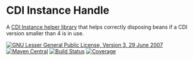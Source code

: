 # CDI Instance Handle

A [CDI Instance helper library](https://jonasrutishauser.github.io/cdi-instance-handle/) that helps correctly disposing beans if a CDI version smaller than 4 is in use.

[![GNU Lesser General Public License, Version 3, 29 June 2007](https://img.shields.io/github/license/jonasrutishauser/cdi-instance-handle.svg?label=License)](http://www.gnu.org/licenses/lgpl-3.0.txt)
[![Maven Central](https://img.shields.io/maven-central/v/com.github.jonasrutishauser/jakarta-cdi-instance-handle.svg?label=Maven%20Central)](http://search.maven.org/#search%7Cga%7C1%7Cg%3A%22com.github.jonasrutishauser%22%20a%3A%22jakarta-cdi-instance-handle%22)
[![Build Status](https://img.shields.io/github/actions/workflow/status/jonasrutishauser/cdi-instance-handle/ci.yml.svg?label=Build)](https://github.com/jonasrutishauser/cdi-instance-handle/actions)
[![Coverage](https://img.shields.io/codecov/c/github/jonasrutishauser/cdi-instance-handle/master.svg?label=Coverage)](https://codecov.io/gh/jonasrutishauser/cdi-instance-handle)
